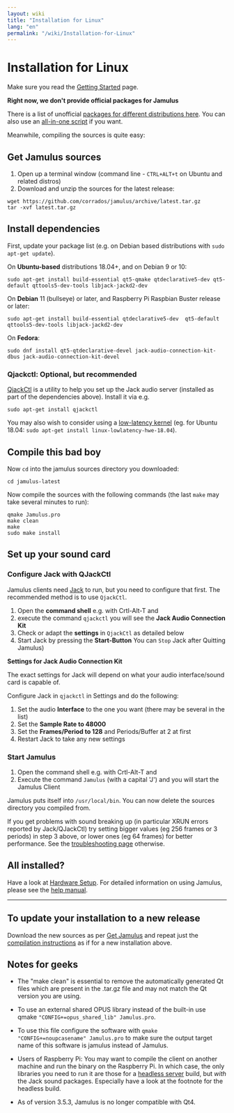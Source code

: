 ```yaml
---
layout: wiki
title: "Installation for Linux"
lang: "en"
permalink: "/wiki/Installation-for-Linux"
---
```



# Installation for Linux
Make sure you read the [Getting Started](Getting-Started) page.

**Right now, we don't provide official packages for Jamulus**

There is a list of unofficial [packages for different distributions here](https://github.com/corrados/jamulus/issues/223#issue-619038918). You can also use an [all-in-one script](Linux-Client-Install-Script) if you want. 

Meanwhile, compiling the sources is quite easy: 

## Get Jamulus sources

1. Open up a terminal window (command line - `CTRL+ALT+t` on Ubuntu and related distros)
1. Download and unzip the sources for the latest release:
~~~
wget https://github.com/corrados/jamulus/archive/latest.tar.gz
tar -xvf latest.tar.gz
~~~


## Install dependencies

First, update your package list (e.g. on Debian based distributions with `sudo apt-get update`).

On **Ubuntu-based** distributions 18.04+, and on Debian 9 or 10:

`sudo apt-get install build-essential qt5-qmake qtdeclarative5-dev qt5-default qttools5-dev-tools libjack-jackd2-dev`

On **Debian** 11 (bullseye) or later, and Raspberry Pi Raspbian Buster release or later:

`sudo apt-get install build-essential qtdeclarative5-dev  qt5-default qttools5-dev-tools libjack-jackd2-dev` 

On **Fedora**:

`sudo dnf install qt5-qtdeclarative-devel jack-audio-connection-kit-dbus jack-audio-connection-kit-devel`

### Qjackctl: Optional, but recommended

[QjackCtl](https://qjackctl.sourceforge.io) is a utility to help you set up the Jack audio server (installed as part of the dependencies above). Install it via e.g.

`sudo apt-get install qjackctl`

You may also wish to consider using a [low-latency kernel]( https://help.ubuntu.com/community/UbuntuStudio/RealTimeKernel) (eg. for Ubuntu 18.04: `sudo apt-get install linux-lowlatency-hwe-18.04`).

## Compile this bad boy

Now `cd` into the jamulus sources directory you downloaded:

```shell
cd jamulus-latest
```
Now compile the sources with the following commands (the last `make` may take several minutes to run):

~~~
qmake Jamulus.pro
make clean
make
sudo make install
~~~


## Set up your sound card

### Configure Jack with QJackCtl
Jamulus clients need [Jack](https://jackaudio.org/) to run, but you need to configure that first. The recommended method is to use `QjackCtl`. 
1. Open the **command shell** e.g. with Crtl-Alt-T and 
1. execute the command `qjackctl` you will see the **Jack Audio Connection Kit**
1. Check or adapt the **settings**  in `QjackCtl` as detailed below 
1. Start Jack by pressing the **Start-Button** 
You can `Stop` Jack after Quitting Jamulus)

**Settings for Jack Audio Connection Kit**

The exact settings for Jack will depend on what your audio interface/sound card is capable of. 

Configure Jack in `qjackctl` in Settings and do the following:

1. Set the audio **Interface** to the one you want (there may be several in the list)
1. Set the **Sample Rate to 48000**
1. Set the **Frames/Period to 128** and Periods/Buffer at 2 at first
1. Restart Jack to take any new settings

### Start Jamulus
1. Open the command shell e.g. with Crtl-Alt-T and 
1. Execute the command `Jamulus` (with a capital 'J') and you will start the Jamulus Client

Jamulus puts itself into `/usr/local/bin`. You can now delete the sources directory you compiled from. 

If you get problems with sound breaking up (in particular XRUN errors reported by Jack/QJackCtl) try setting bigger values (eg 256 frames or 3 periods) in step 3 above, or lower ones (eg 64 frames) for better performance. See the [troubleshooting page](Client-Troubleshooting) otherwise.

## All installed?
Have a look at [Hardware Setup](Hardware-Setup).
For detailed information on using Jamulus, please see the [help manual](https://github.com/corrados/jamulus/blob/master/src/res/homepage/manual.md).

***

## To update your installation to a new release

Download the new sources as per [Get Jamulus](/wiki/Installation-for-Linux#get-jamulus-sources) and repeat just the [compilation instructions](Installation-for-Linux#compile-this-bad-boy) as if for a new installation above.

## Notes for geeks

* The "make clean" is essential to remove the automatically generated Qt files which are present in the .tar.gz file and may not match the Qt version you are using.

* To use an external shared OPUS library instead of the built-in use qmake `"CONFIG+=opus_shared_lib" Jamulus.pro`.

* To use this file configure the software with `qmake "CONFIG+=noupcasename" Jamulus.pro` to make sure the output target name of this software is jamulus instead of Jamulus.

* Users of Raspberry Pi: You may want to compile the client on another machine and run the binary on the Raspberry Pi. In which case, the only libraries you need to run it are those for a [headless server](Server---Linux#running-a-headless-server) build, but _with_ the Jack sound packages. Especially have a look at the footnote for the headless build.

* As of version 3.5.3, Jamulus is no longer compatible with Qt4.
